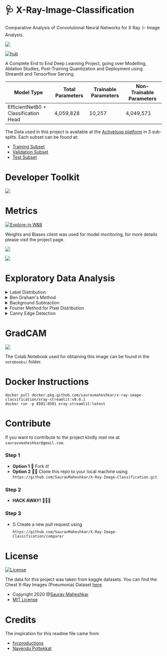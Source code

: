 # 🩺 X-Ray-Image-Classification

Comparative Analysis of Convolutional Neural Networks for X Ray 🩺 Image Analysis.

![](https://github.com/SauravMaheshkar/X-Ray-Image-Classification/blob/main/assets/xray-app.gif?raw=true)

[![hub](https://img.shields.io/badge/powered%20by-hub%20-ff5a1f.svg)](https://github.com/activeloopai/Hub)


A Complete End to End Deep Learning Project, going over Modelling, Ablation Studies, Post-Training Quantization and Deployment using Streamlit and Tensorflow Serving.

| Model Type                           | Total Parameters | Trainable Parameters | Non-Trainable Parameters |
|--------------------------------------|------------------|----------------------|--------------------------|
| EfficientNetB0 + Classification Head | 4,059,828        | 10,257               | 4,049,571                |

The Data used in this project is available at the [Activeloop platform](https://app.activeloop.ai/) in 3 sub-splits. Each subset can be found at:

* [Training Subset](https://app.activeloop.ai/datasets/explore?tag=sauravmaheshkar%2Fchest_xray_pneumonia_train)
* [Validation Subset](https://app.activeloop.ai/datasets/explore?tag=sauravmaheshkar%2Fchest_xray_pneumonia_val)
* [Test Subset](https://app.activeloop.ai/datasets/explore?tag=sauravmaheshkar%2Fchest_xray_pneumonia_test)

# Developer Toolkit

![](https://github.com/SauravMaheshkar/X-Ray-Image-Classification/blob/main/assets/Toolkit.png?raw=true)

# Metrics

[![Explore-in W&B](https://img.shields.io/badge/Explore--in-W%26B-%23FFBE00)](https://wandb.ai/sauravmaheshkar/xray-image-classification)

Weights and Biases client was used for model monitoring, for more details please visit the project page.

![](https://raw.githubusercontent.com/SauravMaheshkar/X-Ray-Image-Classification/5a29b9fd7cf1f2697866aca38c875d43ee6ec5b0/assets/Validation%20AUC.svg)

![](https://raw.githubusercontent.com/SauravMaheshkar/X-Ray-Image-Classification/5a29b9fd7cf1f2697866aca38c875d43ee6ec5b0/assets/Validation%20Loss.svg)

# Exploratory Data Analysis

<details> 
<summary>Label Distribution</summary>
 <center><img src = 'https://github.com/SauravMaheshkar/X-Ray-Image-Classification/blob/main/assets/eda/label_distribution.png?raw=true'></center>
</details>

<details> 
<summary>Ben Graham's Method</summary>
 <center><img src = 'https://github.com/SauravMaheshkar/X-Ray-Image-Classification/blob/main/assets/eda/bengraham.png?raw=true'></center>
</details>

<details> 
<summary>Background Subtraction</summary>
 <center><img src = 'https://github.com/SauravMaheshkar/X-Ray-Image-Classification/blob/main/assets/eda/bg_sub.png?raw=true'></center>
</details>

<details> 
<summary>Fourier Method for Pixel Distribution</summary>
 <center><img src = 'https://github.com/SauravMaheshkar/X-Ray-Image-Classification/blob/main/assets/eda/fourier.png?raw=true'></center>
</details>

<details> 
<summary>Canny Edge Detection</summary>
 <center><img src = 'https://github.com/SauravMaheshkar/X-Ray-Image-Classification/blob/main/assets/eda/canny.png?raw=true'></center>
</details>

# GradCAM

![](https://github.com/SauravMaheshkar/X-Ray-Image-Classification/blob/main/assets/gradcam.png?raw=true)

The Colab Notebook used for obtaining this image can be found in the `notebooks/` folder.

# Docker Instructions

```
docker pull docker.pkg.github.com/sauravmaheshkar/x-ray-image-classification/xray-streamlit:v0.0.1
docker run -p 8501:8501 xray-streamlit:latest
```

# Contribute

If you want to contribute to the project kindly mail me at `sauravvmaheshkar@gmail.com`.

### Step 1
 - **Option 1**
   🍴 Fork it!  
 - **Option 2**
    👯‍♂️ Clone this repo to your local machine using `https://github.com/SauravMaheshkar/X-Ray-Image-Classification.git`
### Step 2

- **HACK AWAY!** 🔨🔨🔨

### Step 3

- 🔃 Create a new pull request using `https://github.com/SauravMaheshkar/X-Ray-Image-Classification/compare/`


# License

[![License](http://img.shields.io/:license-mit-blue.svg)](http://doge.mit-license.org)

The data for this project was taken from kaggle datasets. You can find the Chest X-Ray Images (Pneumonia) 
Dataset [here](https://www.kaggle.com/paultimothymooney/chest-xray-pneumonia).

- Copyright 2020 @[Saurav Maheshkar](https://sauravmaheshkar.github.io/)
- [MIT License](https://opensource.org/licenses/MIT)


# Credits

The inspiration for this readme file came from
- [fvcproductions](https://gist.github.com/fvcproductions/1bfc2d4aecb01a834b46#license)
- [Navendu Pottekkat](https://github.com/navendu-pottekkat/awesome-readme/blob/master/README-template.md)

